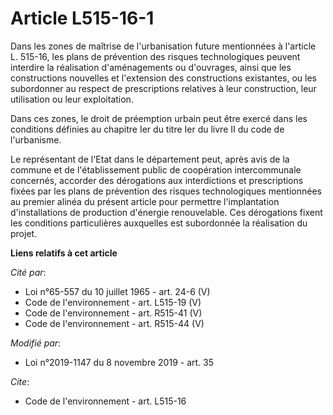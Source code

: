 # Article L515-16-1

Dans les zones de maîtrise de l'urbanisation future mentionnées à l'article L. 515-16, les plans de prévention des risques
technologiques peuvent interdire la réalisation d'aménagements ou d'ouvrages, ainsi que les constructions nouvelles et
l'extension des constructions existantes, ou les subordonner au respect de prescriptions relatives à leur construction, leur
utilisation ou leur exploitation. 

Dans ces zones, le droit de préemption urbain peut être exercé dans les conditions définies au chapitre Ier du titre Ier du
livre II du code de l'urbanisme. 

Le représentant de l'Etat dans le département peut, après avis de la commune et de l'établissement public de coopération
intercommunale concernés, accorder des dérogations aux interdictions et prescriptions fixées par les plans de prévention des
risques technologiques mentionnées au premier alinéa du présent article pour permettre l'implantation d'installations de
production d'énergie renouvelable. Ces dérogations fixent les conditions particulières auxquelles est subordonnée la
réalisation du projet.

**Liens relatifs à cet article**

_Cité par_:

  - Loi n°65-557 du 10 juillet 1965 - art. 24-6 (V)
  - Code de l'environnement - art. L515-19 (V)
  - Code de l'environnement - art. R515-41 (V)
  - Code de l'environnement - art. R515-44 (V)

_Modifié par_:

  - Loi n°2019-1147 du 8 novembre 2019 - art. 35

_Cite_:

  - Code de l'environnement - art. L515-16
